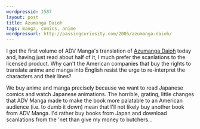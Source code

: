 ```yaml
---
wordpressid: 1587
layout: post
title: Azumanga Daioh
tags: manga, comics, anime
wordpressurl: http://passingcuriosity.com/2005/azumanga-daioh/
---
```


I got the first volume of ADV Manga's translation of [Azumanga Daioh][1] today
and, having just read about half of it, I much prefer the scanlations to the
licensed product. Why can't the American companies that buy the rights to
translate anime and manga into English resist the urge to re-interpret the
characters and their lines?

We buy anime and manga precisely because we want to read Japanese comics and
watch Japanese animations. The horrible, grating, little changes that ADV Manga
made to make the book more palatable to an American audience (i.e. to dumb it
down) mean that I'll not likely buy another book from ADV Manga. I'd rather buy
books from Japan and download scanlations from the 'net than give my money to
butchers...

[1]: http://www.amazon.com/dp/1413900003/
